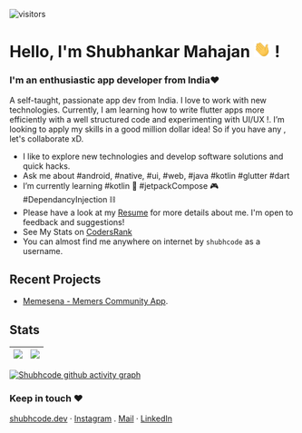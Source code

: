  ![visitors](https://visitor-badge.glitch.me/badge?page_id=shubhcode12&left_color=green&right_color=red)

<h1 align="start"> Hello, I'm Shubhankar Mahajan <img src="https://raw.githubusercontent.com/ABSphreak/ABSphreak/master/gifs/Hi.gif" width="30px"> ! </h1>

<h3 align="start">I'm an enthusiastic app developer from India❤</h3>  

A self-taught, passionate app dev from India. I love to work with new technologies. Currently, I am learning how to write flutter apps more efficiently with a well structured code and experimenting with UI/UX !. I’m looking to apply my skills in a good million dollar idea! So if you have any , let's collaborate xD. 

 
-  I like to explore new technologies and develop software solutions and quick hacks.
-  Ask me about #android, #native, #ui, #web, #java #kotlin #glutter #dart
-  I’m currently learning #kotlin 📱 #jetpackCompose 🎮 #DependancyInjection ⛓️
-  Please have a look at my [Resume](https://raw.githubusercontent.com/shubhcode12/shubhcode12/7c6715dbbfd30591fdc7e2181e6e7a9b09bb93f2/shubhankar-mahajan-cv%20(1).pdf) for more details about me. I'm open to feedback and suggestions!
-  See My Stats on [CodersRank](https://profile.codersrank.io/user/shubhcode12)
-  You can almost find me anywhere on internet by `shubhcode` as a username.


## Recent Projects
- [Memesena - Memers Community App](https://giantwheeltech.com/).



## Stats
|<img src="https://github-readme-stats.vercel.app/api?username=shubhcode12&hide_border=true&show_icons=true&theme=radical&text_color=fff&title_color=F58B02&icon_color=F58B02"/>|<img src="https://github-readme-streak-stats.herokuapp.com/?user=shubhcode12&theme=dark&hide_border=true"/>|
|---|---|

[![Shubhcode github activity graph](https://activity-graph.herokuapp.com/graph?username=shubhcode12&custom_title=Shubhcode%27s%20Activity%20Graph&hide_border=true&theme=github)](https://github.com/shaileshaanand/github-readme-activity-graph)


<div align="start">

### Keep in touch ❤️

[shubhcode.dev](https://shubhcode.netlify.app/) · [Instagram](https://instagram.com/shubhcode) . [Mail](mailto:shubhcode.dev@gmail.com) · [LinkedIn](https://www.linkedin.com/in/shubhcode/)
 

</div>
